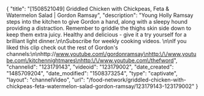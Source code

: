 {
    "title": "[1508521049] Griddled Chicken with Chickpeas, Feta & Watermelon Salad | Gordon Ramsay",
    "description": "Young Holly Ramsay steps into the kitchen to give Gordon a hand, along with a sleepy hound providing a distraction. Remember to griddle the thighs skin side down to keep them extra juicy. Healthy and delicious - give it a try yourself for a brilliant light dinner.\n\nSubscribe for weekly cooking videos. \n\nIf you liked this clip check out the rest of Gordon's channels:\n\nhttp:\/\/www.youtube.com\/gordonramsay\nhttp:\/\/www.youtube.com\/kitchennightmares\nhttp:\/\/www.youtube.com\/thefword",
    "channelid": "123179143",
    "videoid": "123179002",
    "date_created": "1485709204",
    "date_modified": "1508373254",
    "type": "captivate",
    "layout": "channelVideo",
    "url": "\/food-network\/griddled-chicken-with-chickpeas-feta-watermelon-salad-gordon-ramsay\/123179143-123179002"
}